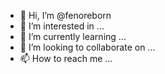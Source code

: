- 👋 Hi, I’m @fenoreborn
- 👀 I’m interested in ...
- 🌱 I’m currently learning ...
- 💞️ I’m looking to collaborate on ...
- 📫 How to reach me ...

<!---
fenoreborn/fenoreborn is a ✨ special ✨ repository because its `README.md` (this file) appears on your GitHub profile.
You can click the Preview link to take a look at your changes.
--->
